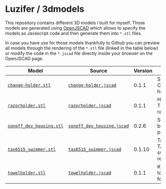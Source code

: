 # Luzifer / 3dmodels

This repository contains different 3D models I built for myself. Those models are generated using [OpenJSCAD](https://openjscad.org/) which allows to specify the models as Javascript code and then generate them into `*.stl` files.

In case you have use for those models thankfully to Github you can preview all models through the rendering of the `*.stl` file (linked in the table below) or modify the code in the `*.jscad` file directly inside your browser on the OpenJSCAD page.

| Model | Source | Version | Title |
| ----- | ------ | ------- | ----- |
| [`change-holder.stl`](change-holder.stl) | [`change-holder.jscad`](change-holder.jscad) | 0.1.1 | Spare-Change holder |
| [`razorholder.stl`](razorholder.stl) | [`razorholder.jscad`](razorholder.jscad) | 0.1.1 | Holder for T-Shape razor |
| [`sonoff_dev_housing.stl`](sonoff_dev_housing.stl) | [`sonoff_dev_housing.jscad`](sonoff_dev_housing.jscad) | 0.2.6 | Sonoff DEV box for lamp post |
| [`tas6515_swimmer.stl`](tas6515_swimmer.stl) | [`tas6515_swimmer.jscad`](tas6515_swimmer.jscad) | 0.1.10 | Tassimo TAS6515 swimmer replacement |
| [`towelholder.stl`](towelholder.stl) | [`towelholder.jscad`](towelholder.jscad) | 0.1.1 | Kitchen-towel holder for fridge |

